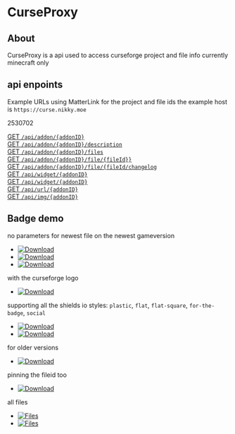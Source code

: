 # CurseProxy

## About

CurseProxy is a api used to access curseforge project and file info
currently minecraft only

## api enpoints

Example URLs using MatterLink for the project and file ids
the example host is `https://curse.nikky.moe`

2530702

[GET `/api/addon/{addonID}`](https://curse.nikky.moe/api/addon/287323)  
[GET `/api/addon/{addonID}/description`](https://curse.nikky.moe/api/addon/287323/description)  
[GET `/api/addon/{addonID}/files`](https://curse.nikky.moe/api/addon/287323/files)  
[GET `/api/addon/{addonID}/file/{fileId}}`](https://curse.nikky.moe/api/addon/287323/file/2530702)  
[GET `/api/addon/{addonID}/file/{fileId/changelog`](https://curse.nikky.moe/api/addon/287323/file/2530702/changelog)  
[GET `/api/widget/{addonID}`](https://curse.nikky.moe/api/widget/287323)  
[GET `/api/widget/{addonID}`](https://curse.nikky.moe/api/widget/287323)  
[GET `/api/url/{addonID}`](https://curse.nikky.moe/api/url/287323)  
[GET `/api/img/{addonID}`](https://curse.nikky.moe/api/img/287323)  


## Badge demo

no parameters for newest file on the newest gameversion

- [![Download](https://curse.nikky.moe/api/img/287323)](https://curse.nikky.moe/api/url/287323)
- [![Download](https://curse.nikky.moe/api/img/257572)](https://curse.nikky.moe/api/url/257572)
- [![Download](https://curse.nikky.moe/api/img/245041)](https://curse.nikky.moe/api/url/245041)

with the curseforge logo

- [![Download](https://curse.nikky.moe/api/img/287323?logo)](https://curse.nikky.moe/api/url/287323)

supporting all the shields io styles: `plastic`, `flat`, `flat-square`, `for-the-badge`, `social`

- [![Download](https://curse.nikky.moe/api/img/287323?style=for-the-badge)](https://curse.nikky.moe/api/url/287323)
- [![Download](https://curse.nikky.moe/api/img/287323?style=for-the-badge&logo)](https://curse.nikky.moe/api/url/287323)

for older versions

- [![Download](https://curse.nikky.moe/api/img/287323?version=1.7.10)](https://curse.nikky.moe/api/url/287323?version=1.7.10)

pinning the fileid too

- [![Download](https://curse.nikky.moe/api/img/246105/2535073)](https://curse.nikky.moe/api/url/246105/2535073)

all files

- [![Files](https://curse.nikky.moe/api/img/287323/files?logo&style=for-the-badge&version=1.12.2)](https://minecraft.curseforge.com/projects/287323/files)
- [![Files](https://curse.nikky.moe/api/img/248453/files?logo&style=for-the-badge)](https://minecraft.curseforge.com/projects/248453/files)